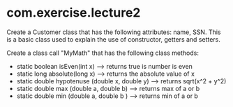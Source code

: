 # com.exercise.lecture2

Create a Customer class that has the following attributes:  name, SSN. 
This is a basic class used to explain the use of constructor, getters and setters.

Create a class call "MyMath" that has the following class methods:
 * static boolean isEven(int x) --> returns true is number is even
 * static long absolute(long x) --> returns the absolute value of x
 * static double hypotenuse (double x, double y) --> returns sqrt(x^2 + y^2)
 * static double max (double a, double b) --> returns max of a or b
 * static double min (double a, double b ) --> returns min of a or b
 
